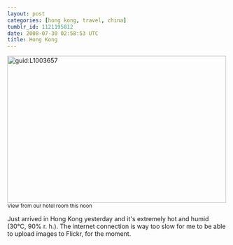 ```yaml
---
layout: post
categories: [hong kong, travel, china]
tumblr_id: 1121195812  
date: 2008-07-30 02:58:53 UTC
title: Hong Kong
---
```


<img src="/attachments/2008/07/l1003657_small.jpg" alt="guid:L1003657" width="500" height="336" class="size-full wp-image-543" />
<small>View from our hotel room this noon</small>

Just arrived in Hong Kong yesterday and it's extremely hot and humid (30°C, 90% r. h.). The internet connection is way too slow for me to be able to upload images to Flickr, for the moment.
